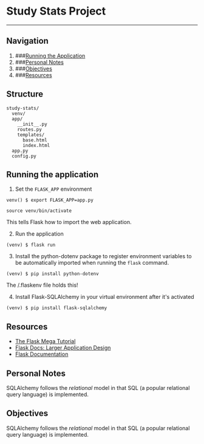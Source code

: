 # Study Stats Project
***

## Navigation
1) ###[Running the Application](#running-the-application)
1) ###[Personal Notes](#personal-notes)
2) ###[Objectives](#objectives)
2) ###[Resources](#resources)

## Structure
```
study-stats/
  venv/
  app/
    __init__.py
    routes.py
    templates/
      base.html
      index.html
  app.py
  config.py
```

## Running the application
1) Set the `FLASK_APP` environment
```
venv() $ export FLASK_APP=app.py
```
```
source venv/bin/activate
```
This tells Flask how to import the web application.

2) Run the application
```
(venv) $ flask run
```

3) Install the python-dotenv package to register environment
variables to be automatically imported when running the `flask` command.
```
(venv) $ pip install python-dotenv
```   
The /.flaskenv file holds this!

4) Install Flask-SQLAlchemy in your virtual environment after it's activated
```
(venv) $ pip install flask-sqlalchemy
```

## Resources
- [The Flask Mega Tutorial](https://blog.miguelgrinberg.com/post/the-flask-mega-tutorial-part-i-hello-world)
- [Flask Docs: Larger Application Design](https://flask.palletsprojects.com/en/1.1.x/patterns/packages/)
- [Flask Documentation](https://flask.palletsprojects.com/en/1.1.x/api/#)

## Personal Notes
SQLAlchemy follows the *relational* model in that SQL (a popular relational
query language) is implemented.

## Objectives
SQLAlchemy follows the *relational* model in that SQL (a popular relational
query language) is implemented.